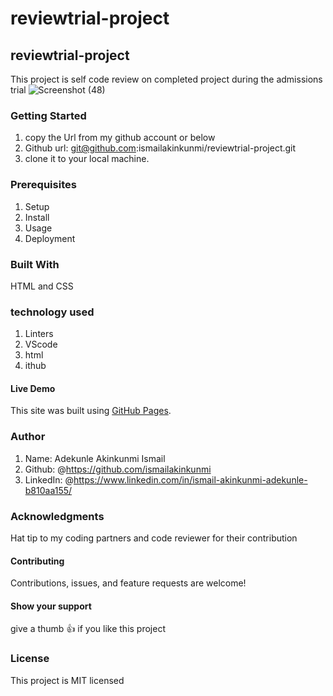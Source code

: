 # reviewtrial-project

## reviewtrial-project

This project is self code review on completed project during the admissions trial
![Screenshot (48)](https://user-images.githubusercontent.com/37457094/143909531-28a7cba8-8e6e-4115-96b6-679a9c05030e.png)

### Getting Started

1. copy the Url from my github account or below
2. Github url: git@github.com:ismailakinkunmi/reviewtrial-project.git
3. clone it to your local machine.

### Prerequisites

1. Setup
2. Install
3. Usage
4. Deployment

### Built With

HTML and CSS

### technology used

1. Linters
2. VScode
3. html
4. ithub

#### Live Demo

This site was built using [GitHub Pages](http://127.0.0.1:5500/index.html/).

### Author

1. Name: Adekunle Akinkunmi Ismail
2. Github: @<https://github.com/ismailakinkunmi>
3. LinkedIn: @<https://www.linkedin.com/in/ismail-akinkunmi-adekunle-b810aa155/>

### Acknowledgments

Hat tip to my coding partners and code reviewer for their contribution

#### Contributing

Contributions, issues, and feature requests are welcome!

#### Show your support

give a thumb 👍 if you like this project

### License

This project is MIT licensed
